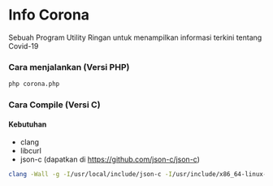 # Info Corona

Sebuah Program Utility Ringan untuk menampilkan informasi terkini tentang Covid-19

### Cara menjalankan (Versi PHP)
```sh
php corona.php
```

### Cara Compile (Versi C)
#### Kebutuhan
- clang
- libcurl
- json-c (dapatkan di https://github.com/json-c/json-c)

```sh
clang -Wall -g -I/usr/local/include/json-c -I/usr/include/x86_64-linux-gnu/curl -o corona corona.c -ljson-c -lcurl
```
